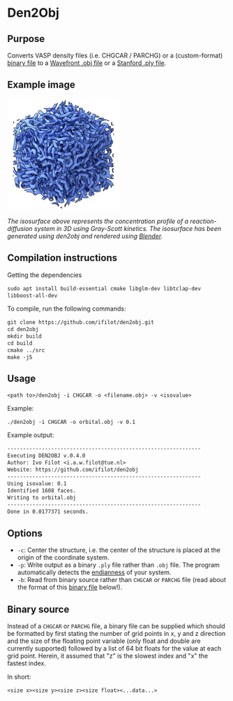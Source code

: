 # Den2Obj

## Purpose
Converts VASP density files (i.e. CHGCAR / PARCHG) or a (custom-format) [binary file](#binary-source) to a [Wavefront .obj file](https://en.wikipedia.org/wiki/Wavefront_.obj_file) or a [Stanford .ply file](https://en.wikipedia.org/wiki/PLY_(file_format)).

## Example image
![3D Reaction-Diffusion system](img/reac_diff_3d_network_small.png)

*The isosurface above represents the concentration profile of a reaction-diffusion system in 3D using Gray-Scott kinetics. The isosurface has been generated using den2obj and rendered using [Blender](https://www.blender.org/).*

## Compilation instructions

Getting the dependencies
```
sudo apt install build-essential cmake libglm-dev libtclap-dev libboost-all-dev
```

To compile, run the following commands:
```
git clone https://github.com/ifilot/den2obj.git
cd den2obj
mkdir build
cd build
cmake ../src
make -j5
```

## Usage

```
<path to>/den2obj -i CHGCAR -o <filename.obj> -v <isovalue>
```

Example:
```
./den2obj -i CHGCAR -o orbital.obj -v 0.1
```

Example output:
```
--------------------------------------------------------------
Executing DEN2OBJ v.0.4.0
Author: Ivo Filot <i.a.w.filot@tue.nl>
Website: https://github.com/ifilot/den2obj
--------------------------------------------------------------
Using isovalue: 0.1
Identified 1608 faces.
Writing to orbital.obj
--------------------------------------------------------------
Done in 0.0177371 seconds.
```

## Options

* `-c`: Center the structure, i.e. the center of the structure is placed at the origin of the coordinate system.
* `-p`: Write output as a binary `.ply` file rather than `.obj` file. The program automatically detects the [endianness](https://en.wikipedia.org/wiki/Endianness) of your system.
* `-b`: Read from binary source rather than `CHGCAR` or `PARCHG` file (read about the format of this [binary file](#binary-source) below!).

## Binary source
Instead of a `CHGCAR` or `PARCHG` file, a binary file can be supplied which should be formatted by first stating the number of grid points in x, y and z direction and the size of the floating point variable (only float and double are currently supported) followed by a list of 64 bit floats for the value at each grid point. Herein, it assumed that "z" is the slowest index and "x" the fastest index.

In short:
```
<size x><size y><size z><size float><...data...>
```

